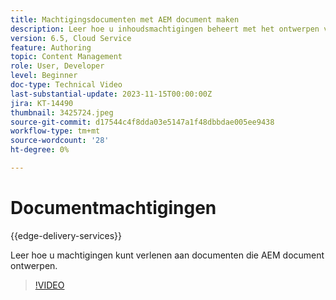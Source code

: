 ```yaml
---
title: Machtigingsdocumenten met AEM document maken
description: Leer hoe u inhoudsmachtigingen beheert met het ontwerpen van AEM document.
version: 6.5, Cloud Service
feature: Authoring
topic: Content Management
role: User, Developer
level: Beginner
doc-type: Technical Video
last-substantial-update: 2023-11-15T00:00:00Z
jira: KT-14490
thumbnail: 3425724.jpeg
source-git-commit: d17544c4f8dda03e5147a1f48dbbdae005ee9438
workflow-type: tm+mt
source-wordcount: '28'
ht-degree: 0%

---
```



# Documentmachtigingen

{{edge-delivery-services}}

Leer hoe u machtigingen kunt verlenen aan documenten die AEM document ontwerpen.

>[!VIDEO](https://video.tv.adobe.com/v/3425724/?learn=on)
